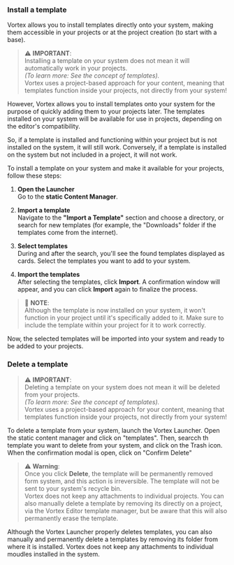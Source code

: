 ### Install a template

Vortex allows you to install templates directly onto your system, making them accessible in your projects or at the project creation (to start with a base).

> ⚠️ **IMPORTANT**:  
> Installing a template on your system does not mean it will automatically work in your projects.  
> *(To learn more: See the concept of templates).*  
> Vortex uses a project-based approach for your content, meaning that templates function inside your projects, not directly from your system!

However, Vortex allows you to install templates onto your system for the purpose of quickly adding them to your projects later. The templates installed on your system will be available for use in projects, depending on the editor's compatibility.

So, if a template is installed and functioning within your project but is not installed on the system, it will still work. Conversely, if a template is installed on the system but not included in a project, it will not work.

To install a template on your system and make it available for your projects, follow these steps:

1. **Open the Launcher**  
   Go to the **static Content Manager**.

2. **Import a template**  
   Navigate to the **"Import a Template"** section and choose a directory, or search for new templates (for example, the "Downloads" folder if the templates come from the internet).

3. **Select templates**  
   During and after the search, you'll see the found templates displayed as cards. Select the templates you want to add to your system.

4. **Import the templates**  
   After selecting the templates, click **Import**. A confirmation window will appear, and you can click **Import** again to finalize the process.

> 🔧 **NOTE**:  
> Although the template is now installed on your system, it won't function in your project until it's specifically added to it. Make sure to include the template within your project for it to work correctly.  

Now, the selected templates will be imported into your system and ready to be added to your projects.


### Delete a template
> ⚠️ **IMPORTANT**:  
> Deleting a template on your system does not mean it will be deleted from your projects.  
> *(To learn more: See the concept of templates).*  
> Vortex uses a project-based approach for your content, meaning that templates function inside your projects, not directly from your system!

To delete a template from your system, launch the Vortex Launcher. Open the static content manager and click on "templates". Then, searcch th template you want to delete from your system, and click on the Trash icon. When the confirmation modal is open, click on "Confirm Delete"


> ⚠️ **Warning**:  
> Once you click **Delete**, the template will be permanently removed form system, and this action is irreversible. The template will not be sent to your system's recycle bin.  
> Vortex does not keep any attachments to individual projects. You can also manually delete a template by removing its directly on a project, via the Vortex Editor template manager, but be aware that this will also permanently erase the template.


Although the Vortex Launcher properly deletes templates, you can also manually and permanently delete a templates by removing its folder from where it is installed. Vortex does not keep any attachments to individual moudles installed in the system.
